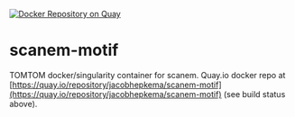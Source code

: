 [![Docker Repository on Quay](https://quay.io/repository/jacobhepkema/scanem-motif/status "Docker Repository on Quay")](https://quay.io/repository/jacobhepkema/scanem-motif)

# scanem-motif
TOMTOM docker/singularity container for scanem. Quay.io docker repo at [https://quay.io/repository/jacobhepkema/scanem-motif](https://quay.io/repository/jacobhepkema/scanem-motif) (see build status above). 

